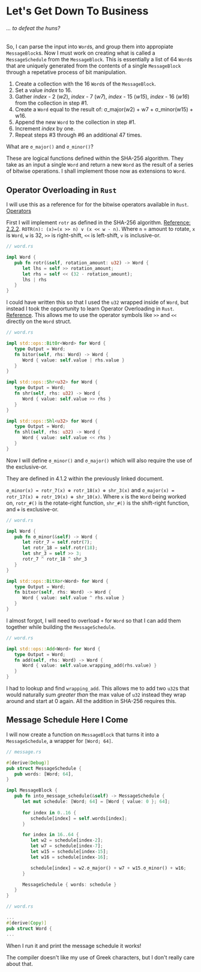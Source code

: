 # Let's Get Down To Business
###### ... to defeat the huns?

So, I can parse the input into `Word`s, and group them into appropiate `MessageBlock`s. Now I must work on creating what is called a `MessageSchedule` from the `MessageBlock`. This is essentially a list of 64 `Word`s that are uniquely generated from the contents of a single `MessageBlock` through a repetative process of bit manipulation.

1) Create a collection with the 16 `Word`s of the `MessageBlock`.
2) Set a value *index* to 16.
3) Gather *index* - 2 (*w2*), *index* - 7 (*w7*), *index* - 15 (*w15*), *index* - 16 (*w16*) from the collection in step #1.
4) Create a `Word` equal to the result of: σ_major(w2) + w7 + σ_minor(w15) + w16.
5) Append the new `Word` to the collection in step #1.
6) Increment *index* by one.
7) Repeat steps #3 through #6 an additional 47 times.

What are `σ_major()` and `σ_minor()`?

These are logical functions defined within the SHA-256 algorithm. They take as an input a single `Word` and return a new `Word` as the result of a series of bitwise operations. I shall implement those now as extensions to `Word`.

## Operator Overloading in `Rust`

I will use this as a reference for for the bitwise operators available in `Rust`. [Operators](https://doc.rust-lang.org/book/appendix-02-operators.html)

First I will implement `rotr` as defined in the SHA-256 algorithm. [Reference: 2.2.2](https://csrc.nist.gov/csrc/media/publications/fips/180/4/final/documents/fips180-4-draft-aug2014.pdf). `ROTR(n): (x)=(x >> n) ∨ (x << w - n)`. Where `n` = amount to rotate, `x` is `Word`, `w` is 32, `>>` is right-shift, `<<` is left-shift, `v` is inclusive-or.


```Rust
// word.rs

impl Word {
   pub fn rotr(&self, rotation_amount: u32) -> Word {
      let lhs = self >> rotation_amount;
      let rhs = self << (32 - rotation_amount);
      lhs | rhs
   }
}
```

I could have written this so that I used the `u32` wrapped inside of `Word`, but instead I took the opportunity to learn Operator Overloading in `Rust`. [Reference](https://doc.rust-lang.org/rust-by-example/trait/ops.html). This allows me to use the operator symbols like `>>` and `<<` directly on the `Word` struct.

```Rust
// word.rs

impl std::ops::BitOr<Word> for Word {
   type Output = Word;
   fn bitor(self, rhs: Word) -> Word {
      Word { value: self.value | rhs.value }
   }
}

impl std::ops::Shr<u32> for Word {
   type Output = Word;
   fn shr(self, rhs: u32) -> Word {
      Word { value: self.value >> rhs }
   }
}

impl std::ops::Shl<u32> for Word {
   type Output = Word;
   fn shl(self, rhs: u32) -> Word {
      Word { value: self.value << rhs }
   }
}
```

Now I will define `σ_minor()` and `σ_major()` which will also require the use of the exclusive-or.

They are defined in 4.1.2 within the previously linked document.

`σ_minor(x) = rotr_7(x) ⊕ rotr_18(x) ⊕ shr_3(x)` and `σ_major(x) = rotr_17(x) ⊕ rotr_19(x) ⊕ shr_10(x)`. Where `x` is the `Word` being worked on, `rotr_#()` is the rotate-right function, `shr_#()` is the shift-right function, and `⊕` is exclusive-or.

```Rust
// word.rs

impl Word {
   pub fn σ_minor(&self) -> Word {
      let rotr_7 = self.rotr(7);
      let rotr_18 = self.rotr(18);
      let shr_3 = self >> 3;
      rotr_7 ^ rotr_18 ^ shr_3
   }
}

impl std::ops::BitXor<Word> for Word {
   type Output = Word;
   fn bitxor(self, rhs: Word) -> Word {
      Word { value: self.value ^ rhs.value }
   }
}
```

I almost forgot, I will need to overload `+` for `Word` so that I can add them together while building the `MessageSchedule`.

```Rust
// word.rs

impl std::ops::Add<Word> for Word {
   type Output = Word;
   fn add(self, rhs: Word) -> Word {
      Word { value: self.value.wrapping_add(rhs.value) }
   }
}
```

I had to lookup and find `wrapping_add`. This allows me to add two `u32`s that would naturally sum *greater than* the max value of `u32` instead they wrap around and start at 0 again. All the addition in SHA-256 requires this.

## Message Schedule Here I Come

I will now create a function on `MessageBlock` that turns it into a `MessageSchedule`, a wrapper for `[Word; 64]`.

```Rust
// message.rs

#[derive(Debug)]
pub struct MessageSchedule {
   pub words: [Word; 64],
}

impl MessageBlock {
   pub fn into_message_schedule(&self) -> MessageSchedule {
      let mut schedule: [Word; 64] = [Word { value: 0 }; 64];
		
      for index in 0..16 {
         schedule[index] = self.words[index];
      }

      for index in 16..64 {
         let w2 = schedule[index-2];
         let w7 = schedule[index-7];
         let w15 = schedule[index-15];
         let w16 = schedule[index-16];

         schedule[index] = w2.σ_major() + w7 + w15.σ_minor() + w16;
      }

      MessageSchedule { words: schedule }
   }
}

// word.rs

...
#[derive(Copy)]
pub struct Word {
...
```

When I run it and print the message schedule it works! 

The compiler doesn't like my use of Greek characters, but I don't really care about that.
